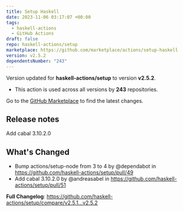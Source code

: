 ```yaml
---
title: Setup Haskell
date: 2023-11-06 03:17:07 +00:00
tags:
  - haskell-actions
  - GitHub Actions
draft: false
repo: haskell-actions/setup
marketplace: https://github.com/marketplace/actions/setup-haskell
version: v2.5.2
dependentsNumber: "243"
---
```



Version updated for **haskell-actions/setup** to version **v2.5.2**.
- This action is used across all versions by **243** repositories.

Go to the [GitHub Marketplace](https://github.com/marketplace/actions/setup-haskell) to find the latest changes.

## Release notes

Add cabal 3.10.2.0




## What's Changed
* Bump actions/setup-node from 3 to 4 by @dependabot in https://github.com/haskell-actions/setup/pull/49
* Add cabal 3.10.2.0 by @andreasabel in https://github.com/haskell-actions/setup/pull/51


**Full Changelog**: https://github.com/haskell-actions/setup/compare/v2.5.1...v2.5.2

